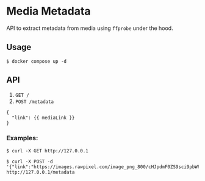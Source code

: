 # Media Metadata
API to extract metadata from media using `ffprobe` under the hood.

## Usage
`$ docker compose up -d`

## API
1. `GET /`
2. `POST /metadata`
```
{
  "link": {{ mediaLink }}
}
```

### Examples:

```
$ curl -X GET http://127.0.0.1
```

```
$ curl -X POST -d '{"link":"https://images.rawpixel.com/image_png_800/cHJpdmF0ZS9sci9pbWFnZXMvd2Vic2l0ZS8yMDIyLTA4L3B4ODM3MDQxLWltYWdlLWpvYjg1MV8xLnBuZw.png"}' http://127.0.0.1/metadata
```
